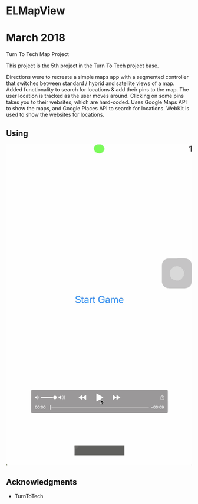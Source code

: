 # ELMapView
# March 2018
Turn To Tech Map Project

This project is the 5th project in the Turn To Tech project base.

Directions were to recreate a simple maps app with a segmented controller that switches between standard / hybrid
and satellite views of a map. Added functionality to search for locations & add their pins to the map.
The user location is tracked as the user moves around. Clicking on some pins takes you to their 
websites, which are hard-coded. Uses Google Maps API to show the maps, and Google Places API to search for locations. WebKit is used to show the websites for locations.

## Using

![Alt Text](https://github.com/EduardLev/ELBrickBreakerMiniTTT/raw/master/ELBrickBreakDemoTTT.gif)

## Acknowledgments

* TurnToTech

